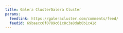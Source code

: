 ```yaml
---
title: Galera ClusterGalera Cluster
params:
  feedlink: https://galeracluster.com/comments/feed/
  feedid: 69baecc6f0789c61c8c3a0dab0b1c41d
---
```

